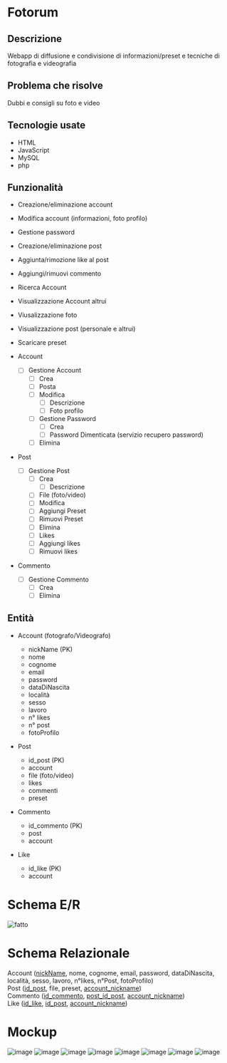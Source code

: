 # Fotorum
## Descrizione
Webapp di diffusione e condivisione di informazioni/preset e tecniche di fotografia e videografia <br>
## Problema che risolve 
Dubbi e consigli su foto e video
## Tecnologie usate
* HTML
* JavaScript
* MySQL
* php
  
## Funzionalità 
* Creazione/eliminazione account
* Modifica account (informazioni, foto profilo)
* Gestione password
* Creazione/eliminazione post
* Aggiunta/rimozione like al post
* Aggiungi/rimuovi commento
* Ricerca Account
* Visualizzazione Account altrui
* Viusalizzazione foto
* Visualizzazione post (personale e altrui)
* Scaricare preset

* Account
    - [ ] Gestione Account
        - [ ] Crea
        - [ ] Posta
        - [ ] Modifica
            - [ ] Descrizione
            - [ ] Foto profilo
        - [ ] Gestione Password
            - [ ] Crea
            - [ ] Password Dimenticata (servizio recupero password)
        - [ ] Elimina
* Post
    - [ ] Gestione Post
        - [ ] Crea
            - [ ] Descrizione
        - [ ] File (foto/video)
        - [ ] Modifica
        - [ ] Aggiungi Preset
        - [ ] Rimuovi Preset
        - [ ] Elimina
        - [ ] Likes
        - [ ] Aggiungi likes
        - [ ] Rimuovi likes
* Commento
    - [ ] Gestione Commento
        - [ ] Crea
        - [ ] Elimina

## Entità
* Account (fotografo/Videografo)
    * nickName (PK)
    * nome
    * cognome
    * email
    * password
    * dataDiNascita
    * località
    * sesso
    * lavoro
    * n° likes
    * n° post
    * fotoProfilo
 
* Post
    * id_post (PK)
    * account
    * file (foto/video)
    * likes
    * commenti
    * preset 

* Commento
    * id_commento (PK)
    * post
    * account

* Like
    * id_like (PK)
    * account

# Schema E/R
![fatto](https://github.com/VolpiSte/ProgQuinta/assets/101709267/bde99cd0-470c-4654-ab38-26a9fd335961)

# Schema Relazionale
Account (<ins>nickName</ins>, nome, cognome, email, password, dataDiNascita, località, sesso, lavoro, n°likes, n°Post, fotoProfilo) <br>
Post (<ins>id_post</ins>, file, preset, <ins>account_nickname</ins>) <br>
Commento (<ins>id_commento</ins>, <ins>post_id_post</ins>, <ins>account_nickname</ins>) <br>
Like (<ins>id_like</ins>, <ins>id_post</ins>, <ins>account_nickname</ins>) <br>

# Mockup
![image](https://github.com/VolpiSte/ProgQuinta/assets/101709267/d015c208-8c0c-44a0-94e5-40324bdb37ea)
![image](https://github.com/VolpiSte/ProgQuinta/assets/101709267/d997f905-613b-484c-b405-e1fbdadee422)
![image](https://github.com/VolpiSte/ProgQuinta/assets/101709267/b6e1315b-208b-4f8b-9422-3886730f75bd)
![image](https://github.com/VolpiSte/ProgQuinta/assets/101709267/eabee6f7-522e-449f-8341-0862aad180b0)
![image](https://github.com/VolpiSte/ProgQuinta/assets/101709267/4d9cbbfa-7334-49d0-86dd-534f6af02708)
![image](https://github.com/VolpiSte/ProgQuinta/assets/101709267/51c09af7-66f0-4a46-9f23-cbb888db8af8)
![image](https://github.com/VolpiSte/ProgQuinta/assets/101709267/75a31dee-d88a-41b4-a70c-e4ed72cf6fee)
![image](https://github.com/VolpiSte/ProgQuinta/assets/101709267/3aa77d3f-5cfe-415b-8251-56b0e5c9b734)
